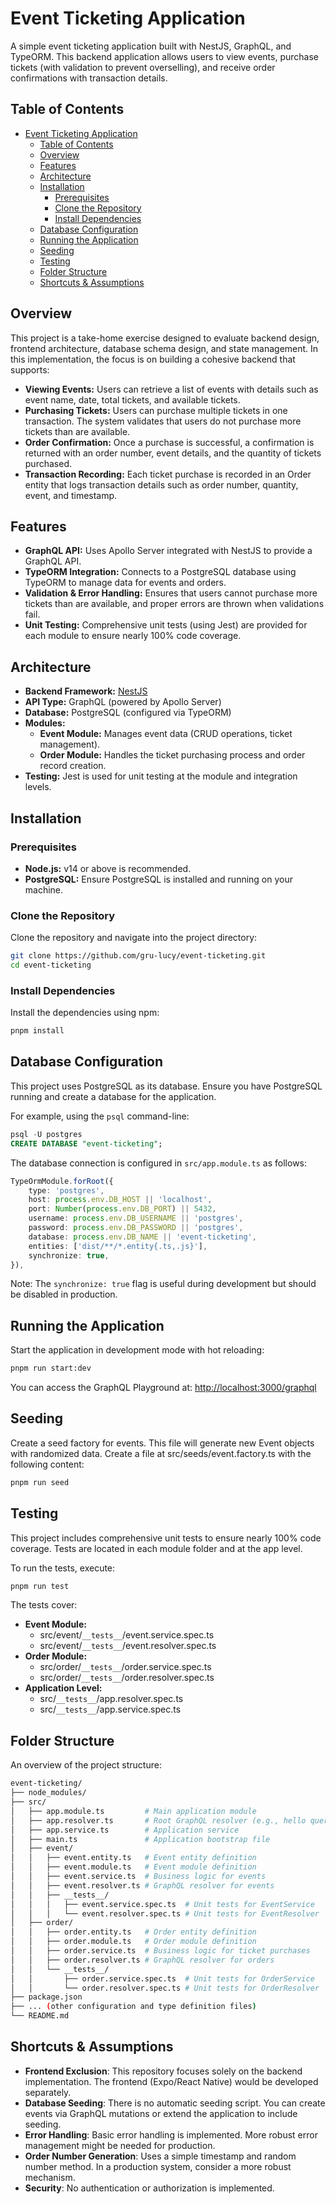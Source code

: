 # Event Ticketing Application

A simple event ticketing application built with NestJS, GraphQL, and TypeORM. This backend application allows users to view events, purchase tickets (with validation to prevent overselling), and receive order confirmations with transaction details.

## Table of Contents

- [Event Ticketing Application](#event-ticketing-application)
  - [Table of Contents](#table-of-contents)
  - [Overview](#overview)
  - [Features](#features)
  - [Architecture](#architecture)
  - [Installation](#installation)
    - [Prerequisites](#prerequisites)
    - [Clone the Repository](#clone-the-repository)
    - [Install Dependencies](#install-dependencies)
  - [Database Configuration](#database-configuration)
  - [Running the Application](#running-the-application)
  - [Seeding](#seeding)
  - [Testing](#testing)
  - [Folder Structure](#folder-structure)
  - [Shortcuts \& Assumptions](#shortcuts--assumptions)

## Overview

This project is a take-home exercise designed to evaluate backend design, frontend architecture, database schema design, and state management. In this implementation, the focus is on building a cohesive backend that supports:

- **Viewing Events:** Users can retrieve a list of events with details such as event name, date, total tickets, and available tickets.
- **Purchasing Tickets:** Users can purchase multiple tickets in one transaction. The system validates that users do not purchase more tickets than are available.
- **Order Confirmation:** Once a purchase is successful, a confirmation is returned with an order number, event details, and the quantity of tickets purchased.
- **Transaction Recording:** Each ticket purchase is recorded in an Order entity that logs transaction details such as order number, quantity, event, and timestamp.

## Features

- **GraphQL API:** Uses Apollo Server integrated with NestJS to provide a GraphQL API.
- **TypeORM Integration:** Connects to a PostgreSQL database using TypeORM to manage data for events and orders.
- **Validation & Error Handling:** Ensures that users cannot purchase more tickets than are available, and proper errors are thrown when validations fail.
- **Unit Testing:** Comprehensive unit tests (using Jest) are provided for each module to ensure nearly 100% code coverage.

## Architecture

- **Backend Framework:** [NestJS](https://nestjs.com/)
- **API Type:** GraphQL (powered by Apollo Server)
- **Database:** PostgreSQL (configured via TypeORM)
- **Modules:**
  - **Event Module:** Manages event data (CRUD operations, ticket management).
  - **Order Module:** Handles the ticket purchasing process and order record creation.
- **Testing:** Jest is used for unit testing at the module and integration levels.

## Installation

### Prerequisites

- **Node.js:** v14 or above is recommended.
- **PostgreSQL:** Ensure PostgreSQL is installed and running on your machine.

### Clone the Repository

Clone the repository and navigate into the project directory:

```bash
git clone https://github.com/gru-lucy/event-ticketing.git
cd event-ticketing
```

### Install Dependencies

Install the dependencies using npm:

```bash
pnpm install
```

## Database Configuration

This project uses PostgreSQL as its database. Ensure you have PostgreSQL running and create a database for the application.

For example, using the `psql` command-line:

```sql
psql -U postgres
CREATE DATABASE "event-ticketing";
```

The database connection is configured in `src/app.module.ts` as follows:

```typescript
TypeOrmModule.forRoot({
    type: 'postgres',
    host: process.env.DB_HOST || 'localhost',
    port: Number(process.env.DB_PORT) || 5432,
    username: process.env.DB_USERNAME || 'postgres',
    password: process.env.DB_PASSWORD || 'postgres',
    database: process.env.DB_NAME || 'event-ticketing',
    entities: ['dist/**/*.entity{.ts,.js}'],
    synchronize: true,
}),
```

Note: The `synchronize: true` flag is useful during development but should be disabled in production.

## Running the Application

Start the application in development mode with hot reloading:

```bash
pnpm run start:dev
```

You can access the GraphQL Playground at: [http://localhost:3000/graphql](http://localhost:3000/graphql)

## Seeding

Create a seed factory for events. This file will generate new Event objects with randomized data. Create a file at src/seeds/event.factory.ts with the following content:

```bash
pnpm run seed
```

## Testing

This project includes comprehensive unit tests to ensure nearly 100% code coverage. Tests are located in each module folder and at the app level.

To run the tests, execute:

```bash
pnpm run test
```

The tests cover:

- **Event Module:**
  - src/event/`__tests__`/event.service.spec.ts
  - src/event/`__tests__`/event.resolver.spec.ts
- **Order Module:**
  - src/order/`__tests__`/order.service.spec.ts
  - src/order/`__tests__`/order.resolver.spec.ts
- **Application Level:**
  - src/`__tests__`/app.resolver.spec.ts
  - src/`__tests__`/app.service.spec.ts

## Folder Structure

An overview of the project structure:

```bash
event-ticketing/
├── node_modules/
├── src/
│   ├── app.module.ts         # Main application module
│   ├── app.resolver.ts       # Root GraphQL resolver (e.g., hello query)
│   ├── app.service.ts        # Application service
│   ├── main.ts               # Application bootstrap file
│   ├── event/
│   │   ├── event.entity.ts   # Event entity definition
│   │   ├── event.module.ts   # Event module definition
│   │   ├── event.service.ts  # Business logic for events
│   │   ├── event.resolver.ts # GraphQL resolver for events
│   │   ├── __tests__/
│   │   │   ├── event.service.spec.ts  # Unit tests for EventService
│   │   │   └── event.resolver.spec.ts # Unit tests for EventResolver
│   ├── order/
│   │   ├── order.entity.ts   # Order entity definition
│   │   ├── order.module.ts   # Order module definition
│   │   ├── order.service.ts  # Business logic for ticket purchases
│   │   ├── order.resolver.ts # GraphQL resolver for orders
│   │   └── __tests__/
│   │       ├── order.service.spec.ts  # Unit tests for OrderService
│   │       └── order.resolver.spec.ts # Unit tests for OrderResolver
├── package.json
├── ... (other configuration and type definition files)
└── README.md
```

## Shortcuts & Assumptions

- **Frontend Exclusion**: This repository focuses solely on the backend implementation. The frontend (Expo/React Native) would be developed separately.
- **Database Seeding**: There is no automatic seeding script. You can create events via GraphQL mutations or extend the application to include seeding.
- **Error Handling**: Basic error handling is implemented. More robust error management might be needed for production.
- **Order Number Generation**: Uses a simple timestamp and random number method. In a production system, consider a more robust mechanism.
- **Security**: No authentication or authorization is implemented.

